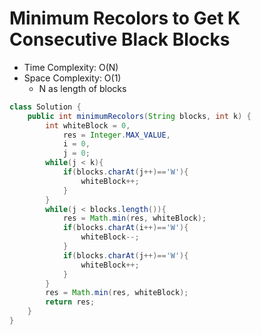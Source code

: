 # Minimum Recolors to Get K Consecutive Black Blocks

- Time Complexity: O(N)
- Space Complexity: O(1)
  - N as length of blocks

```java
class Solution {
    public int minimumRecolors(String blocks, int k) {
        int whiteBlock = 0,
            res = Integer.MAX_VALUE,
            i = 0,
            j = 0;
        while(j < k){
            if(blocks.charAt(j++)=='W'){
                whiteBlock++;
            }
        }
        while(j < blocks.length()){
            res = Math.min(res, whiteBlock);
            if(blocks.charAt(i++)=='W'){
                whiteBlock--;
            }
            if(blocks.charAt(j++)=='W'){
                whiteBlock++;
            }
        }
        res = Math.min(res, whiteBlock);
        return res;
    }
}
```

